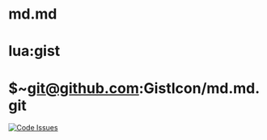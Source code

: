 # md.md
# lua:gist
# $~git@github.com:GistIcon/md.md.git
[![Code Issues](https://www.quantifiedcode.com/api/v1/project/05d6341ff8134e9ba1abcae3ea6ad6b8/badge.svg)](https://www.quantifiedcode.com/app/project/05d6341ff8134e9ba1abcae3ea6ad6b8)
